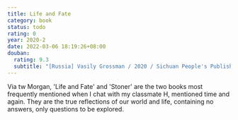 ```yaml
---
title: Life and Fate
category: book
status: todo
rating: 0
year: 2020-2
date: 2022-03-06 18:19:26+08:00
douban:
  rating: 9.3
  subtitle: "[Russia] Vasily Grossman / 2020 / Sichuan People's Publishing House"
---
```


Via tw Morgan, 'Life and Fate' and 'Stoner' are the two books most frequently mentioned when I chat with my classmate H, mentioned time and again. They are the true reflections of our world and life, containing no answers, only questions to be explored.
